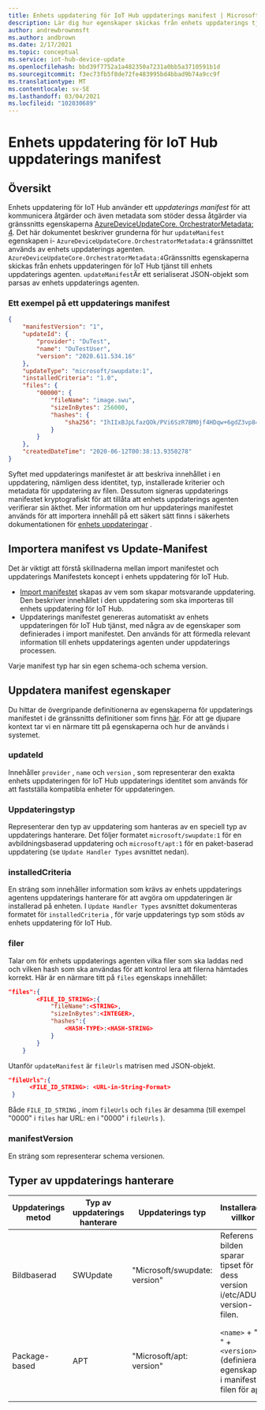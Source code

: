 ```yaml
---
title: Enhets uppdatering för IoT Hub uppdaterings manifest | Microsoft Docs
description: Lär dig hur egenskaper skickas från enhets uppdaterings tjänsten till enheten under en uppdatering
author: andrewbrownmsft
ms.author: andbrown
ms.date: 2/17/2021
ms.topic: conceptual
ms.service: iot-hub-device-update
ms.openlocfilehash: bbd39f7752a1a482350a7231a0bb5a3710591b1d
ms.sourcegitcommit: f3ec73fb5f8de72fe483995bd4bbad9b74a9cc9f
ms.translationtype: MT
ms.contentlocale: sv-SE
ms.lasthandoff: 03/04/2021
ms.locfileid: "102030689"
---
```

# <a name="device-update-for-iot-hub-update-manifest"></a>Enhets uppdatering för IoT Hub uppdaterings manifest

## <a name="overview"></a>Översikt

Enhets uppdatering för IoT Hub använder ett _uppdaterings manifest_ för att kommunicera åtgärder och även metadata som stöder dessa åtgärder via gränssnitts egenskaperna [AzureDeviceUpdateCore. OrchestratorMetadata: 4](./device-update-plug-and-play.md).
Det här dokumentet beskriver grunderna för hur `updateManifest` egenskapen i- `AzureDeviceUpdateCore.OrchestratorMetadata:4` gränssnittet används av enhets uppdaterings agenten. `AzureDeviceUpdateCore.OrchestratorMetadata:4`Gränssnitts egenskaperna skickas från enhets uppdateringen för IoT Hub tjänst till enhets uppdaterings agenten. `updateManifest`Är ett serialiserat JSON-objekt som parsas av enhets uppdaterings agenten.

### <a name="an-example-update-manifest"></a>Ett exempel på ett uppdaterings manifest

```JSON
{
    "manifestVersion": "1",
    "updateId": {
        "provider": "DuTest",
        "name": "DuTestUser",
        "version": "2020.611.534.16"
    },
    "updateType": "microsoft/swupdate:1",
    "installedCriteria": "1.0",
    "files": {
        "00000": {
            "fileName": "image.swu",
            "sizeInBytes": 256000,
            "hashes": {
                "sha256": "IhIIxBJpLfazQOk/PVi6SzR7BM0jf4HDqw+6gdZ3vp8="
            }
        }
    },
    "createdDateTime": "2020-06-12T00:38:13.9350278"
}
```

Syftet med uppdaterings manifestet är att beskriva innehållet i en uppdatering, nämligen dess identitet, typ, installerade kriterier och metadata för uppdatering av filen. Dessutom signeras uppdaterings manifestet kryptografiskt för att tillåta att enhets uppdaterings agenten verifierar sin äkthet. Mer information om hur uppdaterings manifestet används för att importera innehåll på ett säkert sätt finns i säkerhets dokumentationen för [enhets uppdateringar](./device-update-security.md) .

## <a name="import-manifest-vs-update-manifest"></a>Importera manifest vs Update-Manifest

Det är viktigt att förstå skillnaderna mellan import manifestet och uppdaterings Manifestets koncept i enhets uppdatering för IoT Hub. 
* [Import manifestet](./import-concepts.md) skapas av vem som skapar motsvarande uppdatering. Den beskriver innehållet i den uppdatering som ska importeras till enhets uppdatering för IoT Hub. 
* Uppdaterings manifestet genereras automatiskt av enhets uppdateringen för IoT Hub tjänst, med några av de egenskaper som definierades i import manifestet. Den används för att förmedla relevant information till enhets uppdaterings agenten under uppdaterings processen. 

Varje manifest typ har sin egen schema-och schema version.

## <a name="update-manifest-properties"></a>Uppdatera manifest egenskaper

Du hittar de övergripande definitionerna av egenskaperna för uppdaterings manifestet i de gränssnitts definitioner som finns [här](./device-update-plug-and-play.md). För att ge djupare kontext tar vi en närmare titt på egenskaperna och hur de används i systemet.

### <a name="updateid"></a>updateId

Innehåller `provider` , `name` och `version` , som representerar den exakta enhets uppdateringen för IoT Hub uppdaterings identitet som används för att fastställa kompatibla enheter för uppdateringen.

### <a name="updatetype"></a>Uppdateringstyp

Representerar den typ av uppdatering som hanteras av en speciell typ av uppdaterings hanterare. Det följer formatet `microsoft/swupdate:1` för en avbildningsbaserad uppdatering och `microsoft/apt:1` för en paket-baserad uppdatering (se `Update Handler Types` avsnittet nedan).

### <a name="installedcriteria"></a>installedCriteria

En sträng som innehåller information som krävs av enhets uppdaterings agentens uppdaterings hanterare för att avgöra om uppdateringen är installerad på enheten. I `Update Handler Types` avsnittet dokumenteras formatet för `installedCriteria` , för varje uppdaterings typ som stöds av enhets uppdatering för IoT Hub.

### <a name="files"></a>filer

Talar om för enhets uppdaterings agenten vilka filer som ska laddas ned och vilken hash som ska användas för att kontrol lera att filerna hämtades korrekt.
Här är en närmare titt på `files` egenskaps innehållet:

```json
"files":{
        <FILE_ID_STRING>:{
            "fileName":<STRING>,
            "sizeInBytes":<INTEGER>,
            "hashes":{
                <HASH-TYPE>:<HASH-STRING>
            }
        }
    }
```

Utanför `updateManifest` är `fileUrls` matrisen med JSON-objekt.

```json
"fileUrls":{
      <FILE_ID_STRING>: <URL-in-String-Format>
 }
```

Både `FILE_ID_STRING` , inom `fileUrls` och `files` är desamma (till exempel "0000" i `files` har URL: en i "0000" i `fileUrls` ).

### <a name="manifestversion"></a>manifestVersion

En sträng som representerar schema versionen.

## <a name="update-handler-types"></a>Typer av uppdaterings hanterare

|Uppdaterings metod|Typ av uppdaterings hanterare|Uppdaterings typ|Installerade villkor|Förväntade filer för publicering|
|-------------|-------------------|----------|-----------------|--------------|
|Bildbaserad|SWUpdate|"Microsoft/swupdate: version"|Referens bilden sparar tipset för dess version i/etc/ADU-version-filen.  |. SWU-fil som innehåller SWUpdate-avbildning|
|Package-based|APT|"Microsoft/apt: version"|`<name>` + "-" + `<version>` (definierade egenskaper i manifest filen för apt|`<APT Update Manifest>`. JSON som innehåller APT-konfigurationen och paket listan|

